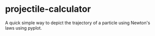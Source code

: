 # projectile-calculator
A quick simple way to depict the trajectory of a particle using Newton's laws using pyplot.
